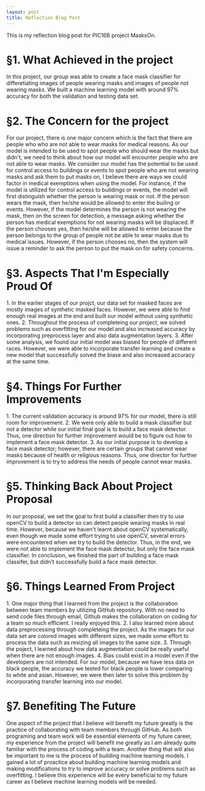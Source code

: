 ```yaml
---
layout: post
title: Reflection Blog Post
---
```


This is my reflection blog post for PIC16B project MasksOn.

<h1>§1. What Achieved in the project</h1>
In this project, our group was able to create a face mask classifier for differetiating images of people wearing masks and images of people not wearing masks.   
We built a machine learning model with around 97% accuracy for both the validation and testing data set. 

<h1>§2. The Concern for the project</h1>
For our project, there is one major concern which is the fact that there are people who who are not able to wear masks for medical reasons. 
As our model is intended to be used to spot people who should wear the masks but didn't, we need to think about how our model will encounter people who are not able to wear masks. 
We consider our model has the potential to be used for control access to buildings or events to spot people who are not wearing masks and ask them to put masks on, I  believe there are ways we could factor in medical exemptions when using the model.
For instance, if the model is utilized for control access to buildings or events, the model will first distinguish whether the person is wearing mask or not. 
If the person wears the mask, then he/she would be allowed to enter the builing or events. 
However, if the model determines the person is not wearing the mask, then on the screen for detection, a message asking whether the person has medical exemptions for not wearing masks will be displaced.
If the person chooses yes, then he/she will be allowed to enter because the person belongs to the group of people not be able to wear masks due to medical issues.
However, if the person chooses no, then the system will issue a reminder to ask the person to put the mask on for safety concerns. 

<h1>§3. Aspects That I'm Especially Proud Of</h1>
1. In the earlier stages of our projct, our data set for masked faces are mostly images of synthetic masked faces. However, we were able to find enough real images at the end and built our model without using synthetic ones.               
2. Throughout the process of completeing our project, we solved problems such as overfitting for our model and also increased accuracy by incorporating preprocess layer and also data augmentation layers.  
3. After some analysis, we found our initial model was biased for people of different races. However, we were able to incorporate transfer learning and create a new model that successfully solved the biase and also increased accuracy at the same time.  
 
<h1>§4. Things For Further Improvements</h1>
1. The current validation accuracy is around 97% for our model, there is still room for improvement.
2. We were only able to build a mask classifier but not a detector while our initial final goal is to build a face mask detector. Thus, one direction for further improvement would be to figure out how to implement a face mask detector. 
3. As our initial purpose is to develop a face mask detector; however, there are certain groups that cannot wear masks because of health or religious reasons. Thus, one director for further improvement is to try to address the needs of people cannot wear masks.

<h1>§5. Thinking Back About Project Proposal</h1>
In our proposal, we set the goal to first build a classifier then try to use openCV to build a detector so can detect people wearing masks in real time. 
However, because we haven't learnt about openCV systematically, even though we made some effort trying to use openCV, several errors were encountered when we try to build the detector.  
Thus, in the end, we were not able to implement the face mask detector, but only the face mask classifier.
In conclusion, we finished the part of building a face mask classifer, but didn't successfully build a face mask detector. 

<h1>§6. Things Learned From Project</h1>
1. One major thing that I learned from the project is the collaboration between team members by utilizing GitHub repository. With no need to send code files through email, Github makes the collaboration on coding for a team so much efficient. I really enjoyed this. 
2. I also learned more about data preprocessing through completeing the project. As the images for our data set are colored images with different sizes, we made some effort to process the data such as resizing all images to the same size. 
3. Through the poject, I learned about how data augmentation could be really useful when there are not enough images.
4. Bias could exist in a model even if the developers are not intended. For our model, because we have less data on black people, the accuracy we tested for black people is lower comparing to white and asian. However, we were then later to solve this problem by incorporating transfer learning into our model. 

<h1>§7. Benefiting The Future</h1>
One aspect of the project that I believe will benefit my future greatly is the practice of collaborating with team members through GitHub.
As both programing and team work will be essential elements of my future career, my experience from the project will benefit me greatly as I am already quite familiar with the process of coding with a team.
Another thing that will also be important to me is the process of building machine learning models. I gained a lot of proactice about building machine learning models and making modifications to try to improve accuracy or solve problems such as overfitting. I believe this experience will be every beneficial to my future career as I believe machine learning models will be needed. 


